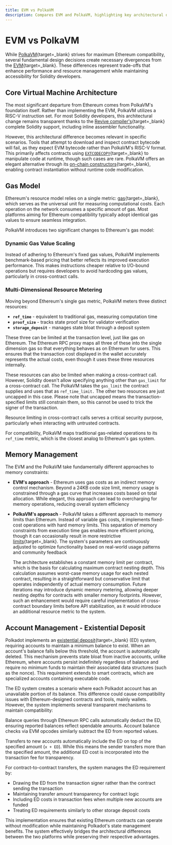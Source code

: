 ```yaml
---
title: EVM vs PolkaVM
description: Compares EVM and PolkaVM, highlighting key architectural differences, gas models, memory management, and account handling while ensuring Solidity compatibility.
---
```


# EVM vs PolkaVM

While [PolkaVM](/polkadot-protocol/smart-contracts-basics/polkavm-design/){target=\_blank} strives for maximum Ethereum compatibility, several fundamental design decisions create necessary divergences from the [EVM](https://ethereum.org/en/developers/docs/evm/){target=\_blank}. These differences represent trade-offs that enhance performance and resource management while maintaining accessibility for Solidity developers.

## Core Virtual Machine Architecture

The most significant departure from Ethereum comes from PolkaVM's foundation itself. Rather than implementing the EVM, PolkaVM utilizes a RISC-V instruction set. For most Solidity developers, this architectural change remains transparent thanks to the [Revive compiler's](https://github.com/paritytech/revive){target=\_blank} complete Solidity support, including inline assembler functionality.

However, this architectural difference becomes relevant in specific scenarios. Tools that attempt to download and inspect contract bytecode will fail, as they expect EVM bytecode rather than PolkaVM's RISC-V format. This primarily affects contracts using [`EXTCODECOPY`](https://www.evm.codes/?fork=cancun#3c){target=\_blank} to manipulate code at runtime, though such cases are rare. PolkaVM offers an elegant alternative through its [on-chain constructors](https://paritytech.github.io/polkadot-sdk/master/pallet_revive/pallet/struct.Pallet.html#method.bare_instantiate){target=\_blank}, enabling contract instantiation without runtime code modification.

## Gas Model

Ethereum's resource model relies on a single metric: [gas](https://ethereum.org/en/developers/docs/gas/#what-is-gas){target=\_blank}, which serves as the universal unit for measuring computational costs. Each operation on the network consumes a specific amount of gas. Most platforms aiming for Ethereum compatibility typically adopt identical gas values to ensure seamless integration.

PolkaVM introduces two significant changes to Ethereum's gas model:

### Dynamic Gas Value Scaling

Instead of adhering to Ethereum's fixed gas values, PolkaVM implements benchmark-based pricing that better reflects its improved execution performance. This makes instructions cheaper relative to I/O-bound operations but requires developers to avoid hardcoding gas values, particularly in cross-contract calls.

### Multi-Dimensional Resource Metering

Moving beyond Ethereum's single gas metric, PolkaVM meters three distinct resources:

- **`ref_time`** - equivalent to traditional gas, measuring computation time
- **`proof_size`** - tracks state proof size for validator verification
- **`storage_deposit`** - manages state bloat through a deposit system

These three can be limited at the transaction level, just like gas on Ethereum. The Ethereum RPC proxy maps all three of these into the single dimension gas so that everything behaves as on Ethereum for users. This ensures that the transaction cost displayed in the wallet accurately represents the actual costs, even though it uses these three resources internally.

These resources can also be limited when making a cross-contract call. However, Solidity doesn't allow specifying anything other than `gas_limit` for a cross-contract call. The PolkaVM takes the `gas_limit` the contract supplies and uses that as `ref_time_limit.` The other two resources are just uncapped in this case. Please note that uncapped means the transaction-specified limits still constrain them, so this cannot be used to trick the signer of the transaction.

Resource limiting in cross-contract calls serves a critical security purpose, particularly when interacting with untrusted contracts.

For compatibility, PolkaVM maps traditional gas-related operations to its `ref_time` metric, which is the closest analog to Ethereum's gas system.

## Memory Management

The EVM and the PolkaVM take fundamentally different approaches to memory constraints:

- **EVM's approach** - Ethereum uses gas costs as an indirect memory control mechanism. Beyond a 24KB code size limit, memory usage is constrained through a gas curve that increases costs based on total allocation. While elegant, this approach can lead to overcharging for memory operations, reducing overall system efficiency

- **PolkaVM's approach** - PolkaVM takes a different approach to memory limits than Ethereum. Instead of variable gas costs, it implements fixed-cost operations with hard memory limits. This separation of memory constraints from execution time gas enables more efficient pricing, though it can occasionally result in more restrictive [limits](https://github.com/paritytech/polkadot-sdk/blob/master/substrate/frame/revive/src/limits.rs){target=\_blank}. The system's parameters are continuously adjusted to optimize functionality based on real-world usage patterns and community feedback

    The architecture establishes a constant memory limit per contract, which is the basis for calculating maximum contract nesting depth. This calculation assumes worst-case memory usage for each nested contract, resulting in a straightforward but conservative limit that operates independently of actual memory consumption. Future iterations may introduce dynamic memory metering, allowing deeper nesting depths for contracts with smaller memory footprints. However, such an enhancement would require careful implementation of cross-contract boundary limits before API stabilization, as it would introduce an additional resource metric to the system.

## Account Management - Existential Deposit

Polkadot implements an [existential deposit](/polkadot-protocol/glossary/#existential-deposit){target=\_blank} (ED) system, requiring accounts to maintain a minimum balance to exist. When an account's balance falls below this threshold, the account is automatically deleted. This mechanism prevents state bloat from inactive accounts, unlike Ethereum, where accounts persist indefinitely regardless of balance and require no minimum funds to maintain their associated data structures (such as the nonce). This requirement extends to smart contracts, which are specialized accounts containing executable code.

The ED system creates a scenario where each Polkadot account has an unavailable portion of its balance. This difference could cause compatibility issues with Ethereum-designed contracts and tools, mainly wallets. However, the system implements several transparent mechanisms to maintain compatibility:

Balance queries through Ethereum RPC calls automatically deduct the ED, ensuring reported balances reflect spendable amounts. Account balance checks via EVM opcodes similarly subtract the ED from reported values.

Transfers to new accounts automatically include the ED on top of the specified amount (`x + ED`). While this means the sender transfers more than the specified amount, the additional ED cost is incorporated into the transaction fee for transparency.

For contract-to-contract transfers, the system manages the ED requirement by:

- Drawing the ED from the transaction signer rather than the contract sending the transaction
- Maintaining transfer amount transparency for contract logic
- Including ED costs in transaction fees when multiple new accounts are funded
- Treating ED requirements similarly to other storage deposit costs

This implementation ensures that existing Ethereum contracts can operate without modification while maintaining Polkadot's state management benefits. The system effectively bridges the architectural differences between the two platforms while preserving their respective advantages.